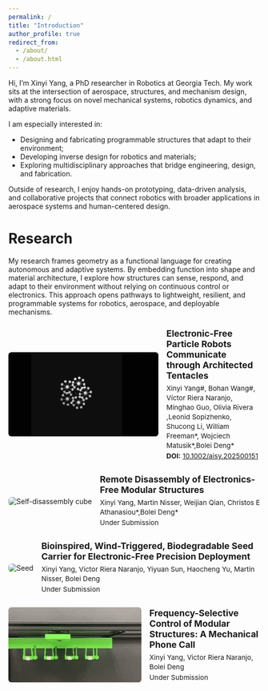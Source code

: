 ```yaml
---
permalink: /
title: "Introduction"
author_profile: true
redirect_from: 
  - /about/
  - /about.html
---
```


Hi, I’m Xinyi Yang, a PhD researcher in Robotics at Georgia Tech.
My work sits at the intersection of aerospace, structures, and mechanism design, with a strong focus on novel mechanical systems, robotics dynamics, and adaptive materials.

I am especially interested in:
- Designing and fabricating programmable structures that adapt to their environment;
- Developing inverse design for robotics and materials;
- Exploring multidisciplinary approaches that bridge engineering, design, and fabrication.

Outside of research, I enjoy hands-on prototyping, data-driven analysis, and collaborative projects that connect robotics with broader applications in aerospace systems and human-centered design.

Research
======
My research frames geometry as a functional language for creating autonomous and adaptive systems. By embedding function into shape and material architecture, I explore how structures can sense, respond, and adapt to their environment without relying on continuous control or electronics. This approach opens pathways to lightweight, resilient, and programmable systems for robotics, aerospace, and deployable mechanisms.

<div class="research-list">

  <div class="item">
    <div class="media">
      <img src="/images/particle_robots.gif" alt="particle robots">
    </div>
    <div class="meta">
      <h3>Electronic-Free Particle Robots Communicate through Architected Tentacles</h3>
      <p>Xinyi Yang<span>#</span>, Bohan Wang<span>#</span>, Víctor Riera Naranjo, Minghao Guo, Olivia Rivera ,Leonid Sopizhenko, Shucong Li, William Freeman*, Wojciech Matusik*,Bolei Deng*</p>
      <p><strong>DOI:</strong> <a href="https://doi.org/10.1002/aisy.202500151">10.1002/aisy.202500151</a></p>
    </div>
  </div>

  <div class="item">
    <div class="media">
      <img src="/images/1.gif" alt="Self-disassembly cube">
    </div>
    <div class="meta">
      <h3>Remote Disassembly of Electronics-Free Modular Structures</h3>
      <p>Xinyi Yang, Martin Nisser, Weijian Qian, Christos E Athanasiou*,Bolei Deng*</p>
      <p>Under Submission</p>
    </div>
  </div>

  <div class="item">
    <div class="media">
      <img src="/images/seed.gif" alt="Seed">
    </div>
    <div class="meta">
      <h3>Bioinspired, Wind-Triggered, Biodegradable Seed Carrier for Electronic-Free Precision Deployment</h3>
      <p>Xinyi Yang, Victor Riera Naranjo,  Yiyuan Sun, Haocheng Yu,  Martin Nisser, Bolei Deng</p>
      <p>Under Submission</p>
    </div>
  </div>

  <div class="item">
    <div class="media">
      <img src="/images/resonant.gif" alt="Seed">
    </div>
    <div class="meta">
      <h3>Frequency-Selective Control of Modular Structures: A Mechanical Phone Call</h3>
      <p>Xinyi Yang, Victor Riera Naranjo, Bolei Deng</p>
      <p>Under Submission</p>
    </div>
  </div>

</div>

<style>
  
.research-list .meta {
  flex: 1;
}
  
.research-list .meta h3 {
  font-size: 1.1rem;
  margin-top: 0;
  margin-bottom: 6px;
}
  
.research-list .meta p {
  font-size: 0.85rem;
  line-height: 1.4;
  margin: 2px 0;
}
  
.research-list .meta p strong {
  font-size: 0.85rem;
}
  
.research-list .item {
  display: flex;
  align-items: center;   /* align gif + text vertically */
  gap: 16px;
  margin: 24px 0;
}

.research-list .media img {
  max-width: 300px;
  height: auto;          /* keeps natural height */
  object-fit: contain;   /* prevents distortion */
  border-radius: 6px;
}

.research-list .meta {
  flex: 1;
}

@media (max-width: 640px) {
  .research-list .item {
    flex-direction: column;
  }
}
</style>

